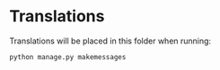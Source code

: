 # Translations
Translations will be placed in this folder when running:

```python manage.py makemessages```